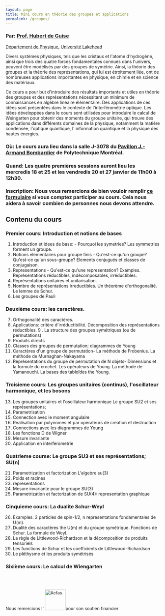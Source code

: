 ```yaml
---
layout: page
title: Mini cours en théorie des groupes et applications
permalink: /groupes/
---
```


### Par: [Prof. Hubert de Guise](https://hdeguise.lakeheadu.ca/)

[Département de Physique](http://physics.lakeheadu.ca/), [Université Lakehead](https://www.lakeheadu.ca/)

Divers systèmes physiques, tels que les cristaux et l'atome d'hydrogène, ainsi que trois des quatre forces fondamentales connues dans l'univers, peuvent être modélisés par des groupes de symétrie. Ainsi, la théorie des groupes et la théorie des représentations, qui lui est étroitement liée, ont de nombreuses applications importantes en physique, en chimie et en science des matériaux. 

Ce cours a pour but d'introduire des résultats importants et utiles en théorie des groupes et des représentations nécessitant un minimum de connaissances en algèbre linéaire élémentaire. Des applications de ces idées sont présentées dans le contexte de l'interférométrie optique.
Les idées développées dans le cours sont utilisées pour introduire le calcul de Weingarten pour obtenir des moments du groupe unitaire, qui trouve des applications dans différents domaines de la physique, notamment la matière condensée, l'optique quantique, l' information quantique et la physique des hautes énergies.

### **Où**: Le cours aura lieu dans la salle J-3078 du [Pavillon J.-Armand Bombardier](https://goo.gl/maps/1S9a2QX2gMcuWtEd7) de Polytechnique Montréal.

### **Quand**: Les quatre premières sessions auront lieu les mercredis 18 et 25 et les vendredis 20 et 27 janvier de 11h00 à 12h30.  


### **Inscription**: Nous vous remercions de bien vouloir remplir [ce formulaire](https://forms.gle/JiLQ1SmaD1yDwogz5) si vous comptez participer au cours. Cela nous aidera à savoir combien de personnes nous devons attendre.


## Contenu du cours


### Premier cours: Introduction et notions de bases
1. Introduction et idees de base: - Pourquoi les symetries?  Les symmetries forment un groupe.
2. Notions elementaires pour groupe finis - Qu'est-ce qu'un groupe?  Qu'est-ce qu'un sous-groupe?  Elements conjugués et classes de conjugaison.
3. Representations - Qu'est-ce qu'une representation?  Examples.  Représentations réductibles, indécomposables, irréductibles.
4. Représentations unitaires et unitarisation.
5. Nombre de représentations irreductibles.  Un théorème d'orthogonalité.  Le lemme de Schur.
6. Les groupes de Pauli

### Deuxième cours: les caractères.
7. Orthogonalité des caractères.
8. Applications: critère d'irréductibilité.  Décomposition des représentations réductibles.
9 . La structure des groupes symétriques (ou de permutations)
9. Produits directs
10. Classes des groupes de permutation; diagrammes de Young
11. Caractères  d'un groupe de permutation- La méthode de Frobenius.  La méthode de Murnaghan-Nakayama
12. Représentations du groupe de permutation de N objets- Dimensions et la formule du crochet. Les opérateurs de Young.  La méthode de Yamanouchi.  La bases des tabloïdes the Young.

### Troisieme cours: Les groupes unitaires (continus), l'oscillateur harmonique, et les bosons
13. Les groupes unitaires et l'oscillateur harmonique
 Le groupe SU2 et ses représentations;
14.  Parametrisation
15. Connection avec le moment angulaire
16. Realisation par polynomes et par operateurs de creation et destruction
17. Connections avec les diagrammes de Young
18. Les fonctions D de Wigner
19. Mesure invariante
20. Application en interferometrie


### Quatrieme course:  Le groupe SU3 et ses représentations; SU(n)
21. Parametrization et factorization
L'algebre su(3)
22. Poids et racines
23. representations
24. Mesure invariante pour le groupe SU(3)
25. Parametrization et factorization de SU(4): representation graphique

### Cinquieme cours: La dualite Schur-Weyl
26. Examples: 2 particles de spin-1/2, n representations fondamentales de U(m).
27. Dualité des caractères the U(m) et du groupe symétrique.  Fonctions de Schur.  La formule de Weyl.
28. La règle de Littlewood-Richardson et la décomposition de produits tensoriels
29. Les functions de Schur et les coefficients de Littlewood-Richardson
30. Le pléthysme et les produits symétrisés

### Sixième cours: Le calcul de Wiengarten


<br>
<br>


Nous remercions l'
<img src="https://github.com/polyquantique/polyquantique.github.io/raw/master/assets/images/acfas.svg"
     alt="Acfas"
     width="67" 
     height="67"
     />pour son soutien financier

<br>
<br>
